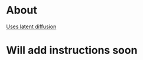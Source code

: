 # About


[Uses latent diffusion](https://github.com/CompVis/latent-diffusion)

# Will add instructions soon
